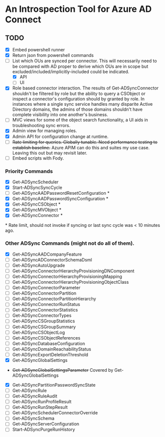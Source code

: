 # An Introspection Tool for Azure AD Connect
## TODO
- [x] Embed powershell runner
- [x] Return json from powershell commands
- [ ] List which OUs are synced per connector. This will necessarily need to be compared with AD proper to derive which OUs are in scope but excluded/included/implicitly-included could be indicated.
	+ [x] API
    + [ ] UI
- [x] Role based connector interaction. The results of Get-ADSyncConnector shouldn't be filtered by role but the ability to query a CSObject or inspect a connector's configuration should by granted by role. In instances where a single sync service handles many disparite Active Directory domains, the admins of those domains shouldn't have complete visibility into one another's business.
- [ ] MVC views for some of the object search functionality, a UI aids in troubleshooting sync errors.
- [x] Admin view for managing roles.
- [x] Admin API for configuration change at runtime.
- [ ] ~~Rate limiting for queries. Globally tunable. Need performance testing to establish baseline.~~ Azure APIM can do this and suites my use case. Leaving this out but may revisit later.
- [ ] Embed scripts with Fody.

### Priority Commands
- [x] Get-ADSyncScheduler
- [x] Start-ADSyncSyncCycle 
- [ ] Get-ADSyncAADPasswordResetConfiguration *
- [x] Get-ADSyncAADPasswordSyncConfiguration *
- [x] Get-ADSyncCSObject *
- [x] Get-ADSyncMVObject *
- [x] Get-ADSyncConnector *

\* Rate limit, should not invoke if syncing or last sync cycle was < 10 minutes ago.

### Other ADSync Commands (might not do all of them).
- [x] Get-ADSyncAADCompanyFeature
- [ ] Get-ADSyncADConnectorSchemaDsml
- [ ] Get-ADSyncAutoUpgrade
- [ ] Get-ADSyncConnectorHierarchyProvisioningDNComponent
- [ ] Get-ADSyncConnectorHierarchyProvisioningMapping
- [ ] Get-ADSyncConnectorHierarchyProvisioningObjectClass
- [ ] Get-ADSyncConnectorParameter
- [ ] Get-ADSyncConnectorPartition
- [ ] Get-ADSyncConnectorPartitionHierarchy
- [ ] Get-ADSyncConnectorRunStatus
- [ ] Get-ADSyncConnectorStatistics
- [ ] Get-ADSyncConnectorTypes
- [ ] Get-ADSyncCSGroupStatistics
- [ ] Get-ADSyncCSGroupSummary
- [ ] Get-ADSyncCSObjectLog
- [ ] Get-ADSyncCSObjectReferences
- [ ] Get-ADSyncDatabaseConfiguration
- [ ] Get-ADSyncDomainReachabilityStatus
- [ ] Get-ADSyncExportDeletionThreshold
- [x] Get-ADSyncGlobalSettings
- ~~Get-ADSyncGlobalSettingsParameter~~ Covered by Get-ADSyncGlobalSettings
- [x] Get-ADSyncPartitionPasswordSyncState
- [ ] Get-ADSyncRule
- [ ] Get-ADSyncRuleAudit
- [ ] Get-ADSyncRunProfileResult
- [ ] Get-ADSyncRunStepResult
- [ ] Get-ADSyncSchedulerConnectorOverride
- [ ] Get-ADSyncSchema
- [ ] Get-ADSyncServerConfiguration
- [ ] Start-ADSyncPurgeRunHistory
